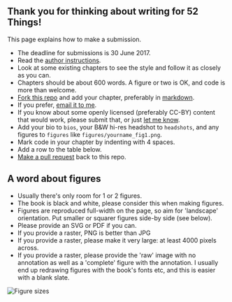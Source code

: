 ## Thank you for thinking about writing for 52 Things!

This page explains how to make a submission.

- The deadline for submissions is 30 June 2017.
- Read the [author instructions](https://www.agilelibre.com/authors).
- Look at some existing chapters to see the style and follow it as closely as you can.
- Chapters should be about 600 words. A figure or two is OK, and code is more than welcome.
- [Fork this repo](https://help.github.com/articles/fork-a-repo/) and add your chapter, preferably in [markdown](https://daringfireball.net/projects/markdown/). 
- If you prefer, [email it to me](mailto:matt@agilescientific.com).
- If you know about some openly licensed (preferably CC-BY) content that would work, please submit that, or just [let me know](mailto:matt@agilescientific.com).
- Add your bio to `bios`, your B&W hi-res headshot to `headshots`, and any figures to `figures` like `figures/yourname_fig1.png`.
- Mark code in your chapter by indenting with 4 spaces.
- Add a row to the table below.
- [Make a pull request](https://help.github.com/articles/about-pull-requests/) back to this repo.

## A word about figures

- Usually there's only room for 1 or 2 figures.
- The book is black and white, please consider this when making figures.
- Figures are reproduced full-width on the page, so aim for 'landscape' orientation. Put smaller or squarer figures side-by side (see below).
- Please provide an SVG or PDF if you can.
- If you provide a raster, PNG is better than JPG
- If you provide a raster, please make it very large: at least 4000 pixels across.
- If you provide a raster, please provide the 'raw' image with no annotation as well as a 'complete' figure with the annotation. I usually end up redrawing figures with the book's fonts etc, and this is easier with a blank slate.

![Figure sizes](https://www.dropbox.com/s/uvzd2pwxnr0zjz0/52T_figures.png?raw=1)
